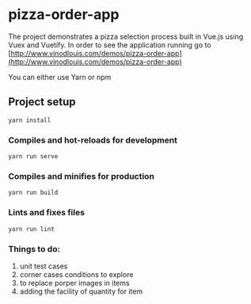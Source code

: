 # pizza-order-app

The project demonstrates a pizza selection process built in Vue.js using Vuex and Vuetify. In order to see the application running go to [http://www.vinodlouis.com/demos/pizza-order-app](http://www.vinodlouis.com/demos/pizza-order-app)

You can either use Yarn or npm
## Project setup
```
yarn install
```

### Compiles and hot-reloads for development
```
yarn run serve
```

### Compiles and minifies for production
```
yarn run build
```

### Lints and fixes files
```
yarn run lint
```

### Things to do:
1. unit test cases
2. corner cases conditions to explore
3. to replace porper images in items
4. adding the facility of quantity for item